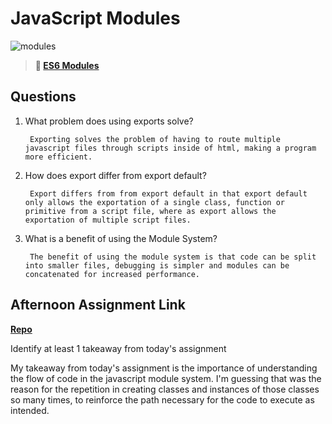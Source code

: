 # JavaScript Modules

![modules](https://bcw.blob.core.windows.net/public/img/1015719031845190)

> **📖 [ES6 Modules](https://codeworksacademy.com/fs-student-guide/resources/wk3/01-Modules)**

## Questions

1. What problem does using exports solve?

        Exporting solves the problem of having to route multiple javascript files through scripts inside of html, making a program more efficient.

2. How does export differ from export default?

        Export differs from from export default in that export default only allows the exportation of a single class, function or primitive from a script file, where as export allows the exportation of multiple script files.

3. What is a benefit of using the Module System?

        The benefit of using the module system is that code can be split into smaller files, debugging is simpler and modules can be concatenated for increased performance.

## Afternoon Assignment Link

**[Repo](https://github.com/DerekBelloni/create-classes)**

Identify at least 1 takeaway from today's assignment

My takeaway from today's assignment is the importance of understanding the flow of code in the javascript module system. I'm guessing that was the reason for the repetition in creating classes and instances of those classes so many times, to reinforce the path necessary for the code to execute as intended.
